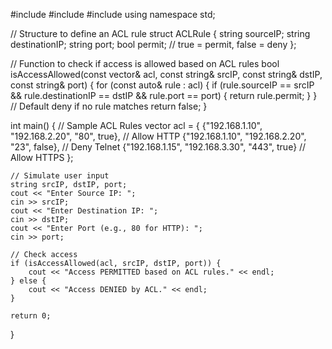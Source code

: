 #include <iostream>
#include <string>
#include <vector>
using namespace std;

// Structure to define an ACL rule
struct ACLRule {
    string sourceIP;
    string destinationIP;
    string port;
    bool permit;  // true = permit, false = deny
};

// Function to check if access is allowed based on ACL rules
bool isAccessAllowed(const vector<ACLRule>& acl, const string& srcIP, const string& dstIP, const string& port) {
    for (const auto& rule : acl) {
        if (rule.sourceIP == srcIP && rule.destinationIP == dstIP && rule.port == port) {
            return rule.permit;
        }
    }
    // Default deny if no rule matches
    return false;
}

int main() {
    // Sample ACL Rules
    vector<ACLRule> acl = {
        {"192.168.1.10", "192.168.2.20", "80", true},   // Allow HTTP
        {"192.168.1.10", "192.168.2.20", "23", false},  // Deny Telnet
        {"192.168.1.15", "192.168.3.30", "443", true}   // Allow HTTPS
    };

    // Simulate user input
    string srcIP, dstIP, port;
    cout << "Enter Source IP: ";
    cin >> srcIP;
    cout << "Enter Destination IP: ";
    cin >> dstIP;
    cout << "Enter Port (e.g., 80 for HTTP): ";
    cin >> port;

    // Check access
    if (isAccessAllowed(acl, srcIP, dstIP, port)) {
        cout << "Access PERMITTED based on ACL rules." << endl;
    } else {
        cout << "Access DENIED by ACL." << endl;
    }

    return 0;
} 
